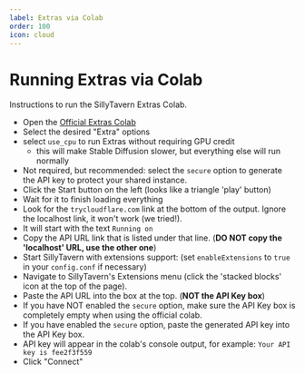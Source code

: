 ```yaml
---
label: Extras via Colab
order: 100
icon: cloud
---
```

# Running Extras via Colab

Instructions to run the SillyTavern Extras Colab.

* Open the [Official Extras Colab](https://colab.research.google.com/github/SillyTavern/SillyTavern/blob/release/colab/GPU.ipynb)
* Select the desired "Extra" options
* select `use_cpu` to run Extras without requiring GPU credit
  * this will make Stable Diffusion slower, but everything else will run normally
* Not required, but recommended: select the `secure` option to generate the API key to protect your shared instance.
* Click the Start button on the left (looks like a triangle 'play' button)
* Wait for it to finish loading everything
* Look for the `trycloudflare.com` link at the bottom of the output. Ignore the localhost link, it won't work (we tried!).
* It will start with the text `Running on`
* Copy the API URL link that is listed under that line. (**DO NOT copy the 'localhost' URL, use the other one**)
* Start SillyTavern with extensions support: (set `enableExtensions` to `true` in your `config.conf` if necessary)
* Navigate to SillyTavern's Extensions menu (click the 'stacked blocks' icon at the top of the page).
* Paste the API URL into the box at the top. (**NOT the API Key box**)
* If you have NOT enabled the `secure` option, make sure the API Key box is completely empty when using the official colab.
* If you have enabled the `secure` option, paste the generated API key into the API Key box.
* API key will appear in the colab's console output, for example: `Your API key is fee2f3f559`
* Click "Connect"
